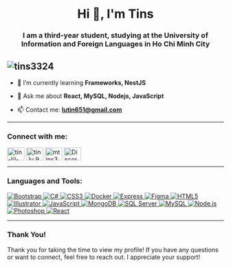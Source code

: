 <h1 align="center">Hi 👋, I'm Tins</h1>
<h3 align="center">I am a third-year student, studying at the University of Information and Foreign Languages in Ho Chi Minh City</h3>

<a align="center"> <img src="https://komarev.com/ghpvc/?username=tins3324&label=Profile%20views&color=0e75b6&style=flat" alt="tins3324" /> </a>
---

- 🌱 I’m currently learning **Frameworks, NestJS**

- 💬 Ask me about **React, MySQL, Nodejs, JavaScript**

- 📫 Contact me: **lutin651@gmail.com**

---

<h3 align="left">Connect with me:</h3>
<p align="left">
<a href="https://linkedin.com/in/tín-lữ-a37732322" target="blank"><img align="center" src="https://raw.githubusercontent.com/rahuldkjain/github-profile-readme-generator/master/src/images/icons/Social/linked-in-alt.svg" alt="tín-lữ-a37732322" height="30" width="40" /></a>
<a href="https://fb.com/tin.lu.9655" target="blank"><img align="center" src="https://raw.githubusercontent.com/rahuldkjain/github-profile-readme-generator/master/src/images/icons/Social/facebook.svg" alt="tin.lu.9655" height="30" width="40" /></a>
<a href="https://instagram.com/mtins33" target="blank"><img align="center" src="https://raw.githubusercontent.com/rahuldkjain/github-profile-readme-generator/master/src/images/icons/Social/instagram.svg" alt="mtins33" height="30" width="40" /></a>
<a href="https://discord.com/users/tins3324" target="blank">
  <img align="center" src="https://raw.githubusercontent.com/rahuldkjain/github-profile-readme-generator/master/src/images/icons/Social/discord.svg" alt="Discord" height="30" width="40" />
</a>
</p>

---

<h3 align="left">Languages and Tools:</h3>
<p align="left">
  <a href="https://getbootstrap.com" target="_blank" rel="noreferrer">
    <img src="https://img.shields.io/badge/Bootstrap-563D7C?style=flat-square&logo=bootstrap&logoColor=white" alt="Bootstrap"/>
  </a>
  <a href="https://www.w3schools.com/cs/" target="_blank" rel="noreferrer">
    <img src="https://img.shields.io/badge/C%23-239120?style=flat-square&logo=csharp&logoColor=white" alt="C#"/>
  </a>
  <a href="https://www.w3schools.com/css/" target="_blank" rel="noreferrer">
    <img src="https://img.shields.io/badge/CSS3-1572B6?style=flat-square&logo=css3&logoColor=white" alt="CSS3"/>
  </a>
  <a href="https://www.docker.com/" target="_blank" rel="noreferrer">
    <img src="https://img.shields.io/badge/Docker-2496ED?style=flat-square&logo=docker&logoColor=white" alt="Docker"/>
  </a>
  <a href="https://expressjs.com" target="_blank" rel="noreferrer">
    <img src="https://img.shields.io/badge/Express-000000?style=flat-square&logo=express&logoColor=white" alt="Express"/>
  </a>
  <a href="https://www.figma.com/" target="_blank" rel="noreferrer">
    <img src="https://img.shields.io/badge/Figma-F24E1E?style=flat-square&logo=figma&logoColor=white" alt="Figma"/>
  </a>
  <a href="https://www.w3.org/html/" target="_blank" rel="noreferrer">
    <img src="https://img.shields.io/badge/HTML5-E34F26?style=flat-square&logo=html5&logoColor=white" alt="HTML5"/>
  </a>
  <a href="https://www.adobe.com/in/products/illustrator.html" target="_blank" rel="noreferrer">
    <img src="https://img.shields.io/badge/Illustrator-FF9A00?style=flat-square&logo=adobeillustrator&logoColor=white" alt="Illustrator"/>
  </a>
  <a href="https://developer.mozilla.org/en-US/docs/Web/JavaScript" target="_blank" rel="noreferrer">
    <img src="https://img.shields.io/badge/JavaScript-F7DF1E?style=flat-square&logo=javascript&logoColor=black" alt="JavaScript"/>
  </a>
  <a href="https://www.mongodb.com/" target="_blank" rel="noreferrer">
    <img src="https://img.shields.io/badge/MongoDB-47A248?style=flat-square&logo=mongodb&logoColor=white" alt="MongoDB"/>
  </a>
  <a href="https://www.microsoft.com/en-us/sql-server" target="_blank" rel="noreferrer">
    <img src="https://img.shields.io/badge/SQL%20Server-CC2927?style=flat-square&logo=microsoftsqlserver&logoColor=white" alt="SQL Server"/>
  </a>
  <a href="https://www.mysql.com/" target="_blank" rel="noreferrer">
    <img src="https://img.shields.io/badge/MySQL-4479A1?style=flat-square&logo=mysql&logoColor=white" alt="MySQL"/>
  </a>
  <a href="https://nodejs.org" target="_blank" rel="noreferrer">
    <img src="https://img.shields.io/badge/Node.js-339933?style=flat-square&logo=nodedotjs&logoColor=white" alt="Node.js"/>
  </a>
  <a href="https://www.photoshop.com/en" target="_blank" rel="noreferrer">
    <img src="https://img.shields.io/badge/Photoshop-31A8FF?style=flat-square&logo=adobephotoshop&logoColor=white" alt="Photoshop"/>
  </a>
  <a href="https://reactjs.org/" target="_blank" rel="noreferrer">
    <img src="https://img.shields.io/badge/React-61DAFB?style=flat-square&logo=react&logoColor=black" alt="React"/>
  </a>
</p>

---

<h3 align="left">Thank You!</h3>
<p align="left">Thank you for taking the time to view my profile! If you have any questions or want to connect, feel free to reach out. I appreciate your support!</p>
